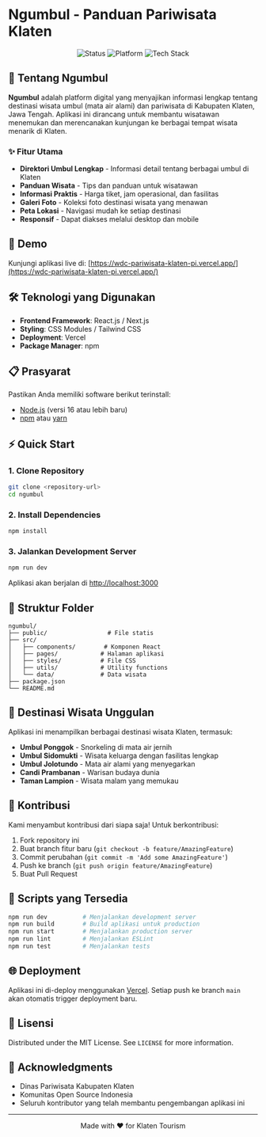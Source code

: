 # Ngumbul - Panduan Pariwisata Klaten

<p align="center">
  <img src="https://img.shields.io/badge/Status-Live-brightgreen" alt="Status">
  <img src="https://img.shields.io/badge/Platform-Web-blue" alt="Platform">
  <img src="https://img.shields.io/badge/Tech-React%2FNext.js-blueviolet" alt="Tech Stack">
</p>

## 🌊 Tentang Ngumbul

**Ngumbul** adalah platform digital yang menyajikan informasi lengkap tentang destinasi wisata umbul (mata air alami) dan pariwisata di Kabupaten Klaten, Jawa Tengah. Aplikasi ini dirancang untuk membantu wisatawan menemukan dan merencanakan kunjungan ke berbagai tempat wisata menarik di Klaten.

### ✨ Fitur Utama

- **Direktori Umbul Lengkap** - Informasi detail tentang berbagai umbul di Klaten
- **Panduan Wisata** - Tips dan panduan untuk wisatawan
- **Informasi Praktis** - Harga tiket, jam operasional, dan fasilitas
- **Galeri Foto** - Koleksi foto destinasi wisata yang menawan
- **Peta Lokasi** - Navigasi mudah ke setiap destinasi
- **Responsif** - Dapat diakses melalui desktop dan mobile

## 🚀 Demo

Kunjungi aplikasi live di: [https://wdc-pariwisata-klaten-pi.vercel.app/](https://wdc-pariwisata-klaten-pi.vercel.app/)

## 🛠️ Teknologi yang Digunakan

- **Frontend Framework**: React.js / Next.js
- **Styling**: CSS Modules / Tailwind CSS
- **Deployment**: Vercel
- **Package Manager**: npm

## 📋 Prasyarat

Pastikan Anda memiliki software berikut terinstall:

- [Node.js](https://nodejs.org/) (versi 16 atau lebih baru)
- [npm](https://www.npmjs.com/) atau [yarn](https://yarnpkg.com/)

## ⚡ Quick Start

### 1. Clone Repository

```bash
git clone <repository-url>
cd ngumbul
```

### 2. Install Dependencies

```bash
npm install
```

### 3. Jalankan Development Server

```bash
npm run dev
```

Aplikasi akan berjalan di [http://localhost:3000](http://localhost:3000)

## 📂 Struktur Folder

```
ngumbul/
├── public/                 # File statis
├── src/
│   ├── components/        # Komponen React
│   ├── pages/            # Halaman aplikasi
│   ├── styles/           # File CSS
│   ├── utils/            # Utility functions
│   └── data/             # Data wisata
├── package.json
└── README.md
```

## 🎯 Destinasi Wisata Unggulan

Aplikasi ini menampilkan berbagai destinasi wisata Klaten, termasuk:

- **Umbul Ponggok** - Snorkeling di mata air jernih
- **Umbul Sidomukti** - Wisata keluarga dengan fasilitas lengkap
- **Umbul Jolotundo** - Mata air alami yang menyegarkan
- **Candi Prambanan** - Warisan budaya dunia
- **Taman Lampion** - Wisata malam yang memukau

## 🤝 Kontribusi

Kami menyambut kontribusi dari siapa saja! Untuk berkontribusi:

1. Fork repository ini
2. Buat branch fitur baru (`git checkout -b feature/AmazingFeature`)
3. Commit perubahan (`git commit -m 'Add some AmazingFeature'`)
4. Push ke branch (`git push origin feature/AmazingFeature`)
5. Buat Pull Request

## 📝 Scripts yang Tersedia

```bash
npm run dev          # Menjalankan development server
npm run build        # Build aplikasi untuk production
npm run start        # Menjalankan production server
npm run lint         # Menjalankan ESLint
npm run test         # Menjalankan tests
```

## 🌐 Deployment

Aplikasi ini di-deploy menggunakan [Vercel](https://vercel.com/). Setiap push ke branch `main` akan otomatis trigger deployment baru.

## 📄 Lisensi

Distributed under the MIT License. See `LICENSE` for more information.

## 🙏 Acknowledgments

- Dinas Pariwisata Kabupaten Klaten
- Komunitas Open Source Indonesia
- Seluruh kontributor yang telah membantu pengembangan aplikasi ini

---

<p align="center">
  Made with ❤️ for Klaten Tourism
</p>
